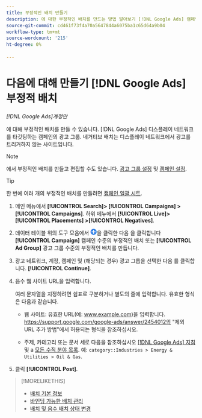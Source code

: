 ```yaml
---
title: 부정적인 배치 만들기
description: 에 대한 부정적인 배치를 만드는 방법 알아보기 [!DNL Google Ads] 캠페인 및 광고 그룹.
source-git-commit: cd461f73f4a70a5647844a6075ba1c65d64a9b04
workflow-type: tm+mt
source-wordcount: '215'
ht-degree: 0%

---
```


# 다음에 대해 만들기 [!DNL Google Ads] 부정적 배치

*[!DNL Google Ads]계정만*

에 대해 부정적인 배치를 만들 수 있습니다. [!DNL Google Ads] 디스플레이 네트워크를 타깃팅하는 캠페인의 광고 그룹. 네거티브 배치는 디스플레이 네트워크에서 광고를 트리거하지 않는 사이트입니다.

>[!NOTE]
>에서 부정적인 배치를 만들고 편집할 수도 있습니다. [광고 그룹 설정](/help/search-social-commerce/campaign-management/campaigns/ad-group-manage.md) 및 [캠페인 설정](/help/search-social-commerce/campaign-management/campaigns/campaign-manage.md).

>[!TIP]
>한 번에 여러 개의 부정적인 배치를 만들려면 [캠페인 일괄 시트](/help/search-social-commerce/campaign-management/bulksheets/bulksheet-about.md).

1. 메인 메뉴에서 **[!UICONTROL Search]> [!UICONTROL Campaigns] >[!UICONTROL Campaigns]**. 하위 메뉴에서 **[!UICONTROL Live]> [!UICONTROL Placements] >[!UICONTROL Negatives]**.

1. 데이터 테이블 위의 도구 모음에서 ![만들기](/help/search-social-commerce/assets/add.png "만들기")을 클릭한 다음 을 클릭합니다 **[!UICONTROL Campaign]** 캠페인 수준의 부정적인 배치 또는 **[!UICONTROL Ad Group]** 광고 그룹 수준의 부정적인 배치를 만듭니다.

1. 광고 네트워크, 계정, 캠페인 및 (해당되는 경우) 광고 그룹을 선택한 다음 를 클릭합니다. **[!UICONTROL Continue]**.

1. 음수 웹 사이트 URL을 입력합니다.

   여러 문자열을 지정하려면 쉼표로 구분하거나 별도의 줄에 입력합니다. 유효한 형식은 다음과 같습니다.

   * 웹 사이트: 유효한 URL(예: www.example.com)을 입력합니다. https://support.google.com/google-ads/answer/2454012의 &quot;제외 URL 추가 방법&quot;에서 허용되는 형식을 참조하십시오.

   * 주제, 카테고리 또는 문서 세로 다음을 참조하십시오 [[!DNL Google Ads] 지침](https://support.google.com/google-ads/editor/answer/30517) 및 a [모든 수직 분야 목록](https://developers.google.com/adwords/api/docs/appendix/verticals). 예: `category::Industries > Energy & Utilities > Oil & Gas`.

1. 클릭 **[!UICONTROL Post]**.

>[!MORELIKETHIS]
>
>* [배치 기본 정보](placement-about.md)
>* [바인딩 가능한 배치 관리](placement-manage.md)
>* [배치 및 음수 배치 상태 변경](placement-status-edit.md)

